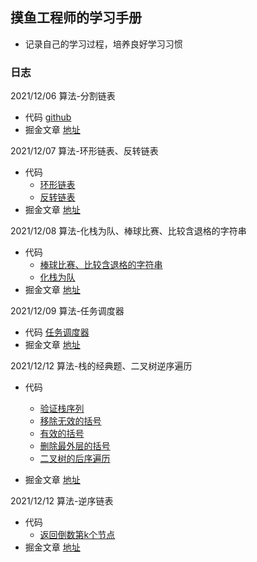 ## 摸鱼工程师的学习手册
 - 记录自己的学习过程，培养良好学习习惯


### 日志
2021/12/06 算法-分割链表
  - 代码 [github](https://github.com/alienRidingCat/Study-code/blob/main/%E7%AE%97%E6%B3%95/001/001.js)
  - 掘金文章 [地址](https://juejin.cn/post/7038631690540957733)

2021/12/07 算法-环形链表、反转链表
  - 代码 
    - [环形链表](https://github.com/alienRidingCat/Study-code/blob/main/%E7%AE%97%E6%B3%95/002/002.js)
    - [反转链表](https://github.com/alienRidingCat/Study-code/blob/main/%E7%AE%97%E6%B3%95/003/003.js)
  - 掘金文章 [地址](https://juejin.cn/post/7038976115314016293)
  
2021/12/08 算法-化栈为队、棒球比赛、比较含退格的字符串
  - 代码 
    - [棒球比赛、比较含退格的字符串](https://github.com/alienRidingCat/Study-code/blob/main/%E7%AE%97%E6%B3%95/004/004.js)
    - [化栈为队](https://github.com/alienRidingCat/Study-code/blob/main/%E7%AE%97%E6%B3%95/004/004-2.js)
  - 掘金文章 [地址](https://juejin.cn/post/7039371448992923656/)

2021/12/09 算法-任务调度器
  - 代码 [任务调度器](https://github.com/alienRidingCat/Study-code/blob/main/%E7%AE%97%E6%B3%95/005/005.js)
  - 掘金文章 [地址](https://juejin.cn/post/7039744043168825357/)

2021/12/12 算法-栈的经典题、二叉树逆序遍历
  - 代码 
    - [验证栈序列](https://github.com/alienRidingCat/Study-code/blob/main/%E7%AE%97%E6%B3%95/006/006-验证栈序列.js)
    - [移除无效的括号](https://github.com/alienRidingCat/Study-code/blob/main/%E7%AE%97%E6%B3%95/006/006-移除无效的括号.js)
    - [有效的括号](https://github.com/alienRidingCat/Study-code/blob/main/%E7%AE%97%E6%B3%95/006/006-有效的括号.js)
    - [删除最外层的括号](https://github.com/alienRidingCat/Study-code/blob/main/%E7%AE%97%E6%B3%95/006/006-删除最外层的括号.js)
    - [二叉树的后序遍历](https://github.com/alienRidingCat/Study-code/blob/main/%E7%AE%97%E6%B3%95/006/006-二叉树的后序遍历.js)

  - 掘金文章 [地址](https://juejin.cn/post/7040822962999541768/)

2021/12/12 算法-逆序链表
  - 代码 
    - [返回倒数第k个节点](https://github.com/alienRidingCat/Study-code/blob/main/%E7%AE%97%E6%B3%95/007/007-返回倒数第k个节点.js)
  - 掘金文章 [地址](-)